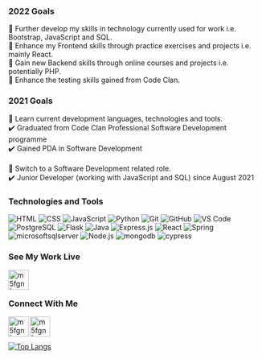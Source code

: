 

<!--
**M5FGN/m5fgn** is a ✨ _special_ ✨ repository because its `README.md` (this file) appears on your GitHub profile.
-->

### 2022 Goals
🎯 Further develop my skills in technology currently used for work i.e. Bootstrap, JavaScript and SQL. \
🎯 Enhance my Frontend skills through practice exercises and projects i.e. mainly React. \
🎯 Gain new Backend skills through online courses and projects i.e. potentially PHP. \
🎯 Enhance the testing skills gained from Code Clan.

### 2021 Goals
🎯 Learn current development languages, technologies and tools. \
✔️ Graduated from Code Clan Professional Software Development programme \
✔️ Gained PDA in Software Development
<br></br>
🎯 Switch to a Software Development related role. \
✔️ Junior Developer (working with JavaScript and SQL) since August 2021


### Technologies and Tools
![HTML](https://img.shields.io/badge/-HTML-7539b8?style=for-the-badge&logo=html5&logoColor=white)
![CSS](https://img.shields.io/badge/CSS3-7539b8?style=for-the-badge&logo=css3&logoColor=white)
![JavaScript](https://img.shields.io/badge/JavaScript-7539b8?style=for-the-badge&logo=JavaScript&logoColor=white)
![Python](https://img.shields.io/badge/Python-7539b8?style=for-the-badge&logo=Python&logoColor=white)
![Git](https://img.shields.io/badge/Git-7539b8?style=for-the-badge&logo=Git&logoColor=white)
![GitHub](https://img.shields.io/badge/GitHub-7539b8?style=for-the-badge&logo=GitHub&logoColor=white)
![VS Code](https://img.shields.io/badge/-VS%20Code-7539b8?style=for-the-badge&logo=visual-studio-code&logoColor=white)
![PostgreSQL](https://img.shields.io/badge/PostgreSQL-7539b8?style=for-the-badge&logo=PostgreSQL&logoColor=white)
![Flask](https://img.shields.io/badge/Flask-7539b8?style=for-the-badge&logo=Flask&logoColor=white)
![Java](https://img.shields.io/badge/Java-7539b8?style=for-the-badge&logo=Java&logoColor=white)
![Express.js](https://img.shields.io/badge/Express.js-7539b8?style=for-the-badge&logo=Express.js&logoColor=white)
![React](https://img.shields.io/badge/React-7539b8?style=for-the-badge&logo=React&logoColor=white)
![Spring](https://img.shields.io/badge/Spring-7539b8?style=for-the-badge&logo=Spring&logoColor=white)
![microsoftsqlserver](https://img.shields.io/badge/microsoft%20sql%20server-7539b8?style=for-the-badge&logo=microsoftsqlserver&logoColor=white)
![Node.js](https://img.shields.io/badge/Node.js-7539b8?style=for-the-badge&logo=nodedotjs&logoColor=white)
![mongodb](https://img.shields.io/badge/mongodb-7539b8?style=for-the-badge&logo=mongodb&logoColor=white)
![cypress](https://img.shields.io/badge/cypress-7539b8?style=for-the-badge&logo=cypress&logoColor=white)


### See My Work Live
[<img align="left" alt="m5fgn | CodePen" width="40px" src="https://cdn.jsdelivr.net/npm/simple-icons@3.13.0/icons/codepen.svg" />][codepen]

<br></br>
### Connect With Me
[<img align="left" alt="m5fgn | Twitter" width="40px" src="https://cdn.jsdelivr.net/npm/simple-icons@v3/icons/linkedin.svg" />][twitter]
[<img align="left" alt="m5fgn | Twitter" width="40px" src="https://cdn.jsdelivr.net/npm/simple-icons@v3/icons/twitter.svg" />][twitter] \
<br></br>
[![Top Langs](https://github-readme-stats.vercel.app/api/top-langs/?username=m5fgn&langs_count=8&layout=compact)](https://github.com/M5FGN?tab=repositories)


[codepen]: https://codepen.io/m5fgn
[twitter]: https://twitter.com/m5fgn
[linkedin]: https://www.linkedin.com/in/m5fgn/
